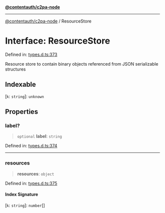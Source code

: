 [**@contentauth/c2pa-node**](../README.md)

***

[@contentauth/c2pa-node](../README.md) / ResourceStore

# Interface: ResourceStore

Defined in: [types.d.ts:373](https://github.com/contentauth/c2pa-node-v2/blob/1df68df861d38a8c4eb7c634a613532727ec72d3/js-src/types.d.ts#L373)

Resource store to contain binary objects referenced from JSON serializable structures

## Indexable

\[`k`: `string`\]: `unknown`

## Properties

### label?

> `optional` **label**: `string`

Defined in: [types.d.ts:374](https://github.com/contentauth/c2pa-node-v2/blob/1df68df861d38a8c4eb7c634a613532727ec72d3/js-src/types.d.ts#L374)

***

### resources

> **resources**: `object`

Defined in: [types.d.ts:375](https://github.com/contentauth/c2pa-node-v2/blob/1df68df861d38a8c4eb7c634a613532727ec72d3/js-src/types.d.ts#L375)

#### Index Signature

\[`k`: `string`\]: `number`[]
